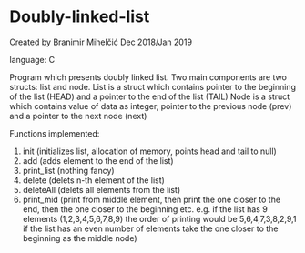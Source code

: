 # Doubly-linked-list
Created by Branimir Mihelčić
Dec 2018/Jan 2019

language: C

Program which presents doubly linked list. Two main components are two structs: list and node.
List is a struct which contains pointer to the beginning of the list (HEAD) and a pointer to the end of the list (TAIL)
Node is a struct which contains value of data as integer, pointer to the previous node (prev) and a pointer to the next node (next)

Functions implemented:
1. init (initializes list, allocation of memory, points head and tail to null)
2. add (adds element to the end of the list)
3. print_list (nothing fancy)
4. delete (delets n-th element of the list)
5. deleteAll (delets all elements from the list)
6. print_mid (print from middle element, then print the one closer to the end, then the one closer to the beginning etc.
   e.g. if the list has 9 elements (1,2,3,4,5,6,7,8,9) the order of printing would be 5,6,4,7,3,8,2,9,1
   if the list has an even number of elements take the one closer to the beginning as the middle node)
